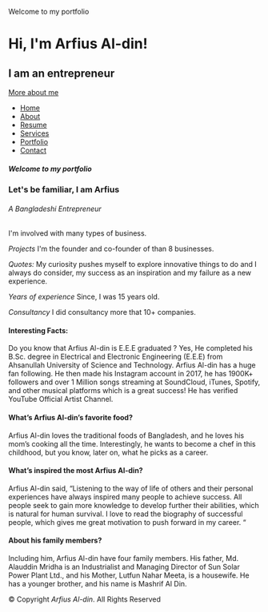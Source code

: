 Welcome to my portfolio                

Hi, I'm Arfius Al-din!
====================

I am an entrepreneur
------------------------------

[More about me](https://arfiusaldinofficial.github.io/portfolio/)



*   [Home](https://arfiusaldinofficial.github.io/portfolio/index.html)
*   [About](https://arfiusaldinofficial.github.io/portfolio/service.html)
*   [Resume](https://arfiusaldinofficial.github.io/portfolio/resume.html)
*   [Services](https://sankarbala.github.io/portfolio/#services)
*   [Portfolio](https://instagram.com/arfiusaldin)
*   [Contact](https://arfiusaldinofficial.github.io/portfolio/contact.html)

##### Welcome to my portfolio

### Let's be familiar, I am Arfius

###### A Bangladeshi Entrepreneur 

I'm involved with many types of business.

*Projects* I'm the founder and co-founder of than 8 businesses.

*Quotes:* My curiosity pushes myself to explore innovative things to do and I always do consider, my success as an inspiration and my failure as a new experience.

*Years of experience* Since, I was 15 years old.

*Consultancy* I did consultancy more that 10+ companies. 





#### Interesting Facts:


Do you know that Arfius Al-din is E.E.E graduated ?
Yes, He completed his B.Sc. degree in Electrical and Electronic Engineering (E.E.E) from Ahsanullah University of Science and Technology.
Arfius Al-din has a huge fan following. He then made his Instagram account in 2017, he has 1900K+ followers and over 1 Million songs streaming at SoundCloud, iTunes, Spotify, and other musical platforms which is a great success! He has verified YouTube Official Artist Channel.

#### What’s Arfius Al-din’s favorite food?


Arfius Al-din loves the traditional foods of Bangladesh, and he loves his mom’s cooking all the time. Interestingly, he wants to become a chef in this childhood, but you know, later on, what he picks as a career.

#### What’s  inspired the most Arfius Al-din? 

Arfius Al-din said, “Listening to the way of life of others and their personal experiences have always inspired many people to achieve success. All people seek to gain more knowledge to develop further their abilities, which is natural for human survival. I love to read the biography of successful people, which gives me great motivation to push forward in my career. “

#### About his family members?
Including him, Arfius Al-din have four family members. His father, Md. Alauddin Mridha is an Industrialist and Managing Director of Sun Solar Power Plant Ltd., and his Mother, Lutfun Nahar Meeta, is a housewife. He has a younger brother, and his name is Mashrif Al Din.


© Copyright *Arfius Al-din*. All Rights Reserved
